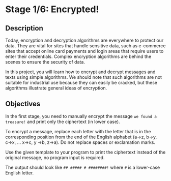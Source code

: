 # Stage 1/6: Encrypted!
## Description
Today, encryption and decryption algorithms are everywhere to protect our data. They are vital for sites that handle sensitive data, such as e-commerce sites that accept online card payments and login areas that require users to enter their credentials. Complex encryption algorithms are behind the scenes to ensure the security of data.

In this project, you will learn how to encrypt and decrypt messages and texts using simple algorithms. We should note that such algorithms are not suitable for industrial use because they can easily be cracked, but these algorithms illustrate general ideas of encryption.

## Objectives
In the first stage, you need to manually encrypt the message `we found a treasure!` and print only the ciphertext (in lower case).

To encrypt a message, replace each letter with the letter that is in the corresponding position from the end of the English alphabet (a→z, b→y, c→x, ... x→c, y →b, z→a). Do not replace spaces or exclamation marks.

Use the given template to your program to print the ciphertext instead of the original message, no program input is required.

The output should look like `## ##### # ########!` where `#` is a lower-case English letter.